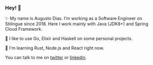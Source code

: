 ### Hey! :rocket:

✨ My name is Augusto Dias. I'm working as a Software Engineer on Stilingue since 2018. Here I work mainly with Java (JDK8+) and Spring Cloud Framework.

🔭 I like to use Go, Elixir and Haskell on some personal projects. 

🌱 I'm learning Rust, Node.js and React right now.

You can talk to me on [twitter](https://twitter.com/augustohdias) or [linkedin](https://linkedin.com/in/dias-augusto).
